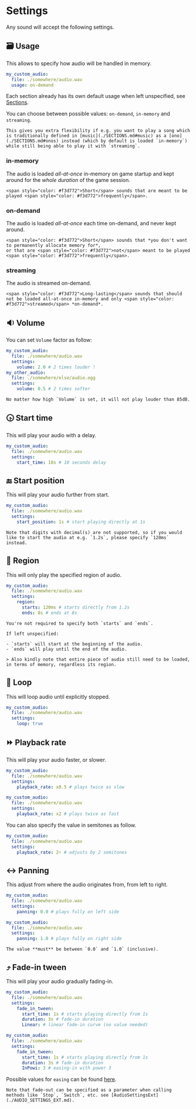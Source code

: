 # Settings

Any sound will accept the following settings.

## 🗃️ Usage

This allows to specify how audio will be handled in memory.

```yml
my_custom_audio:
  file: ./somewhere/audio.wav
  usage: on-demand
```

Each section already has its own default usage when left unspecified, see [Sections](./SECTIONS.md).

You can choose between possible values: `on-demand`, `in-memory` and `streaming`.

```admonish bulb title="Extra flexibility"
This gives you extra flexibility if e.g. you want to play a song which is traditionally defined in [music](./SECTIONS.md#music) as a [ono](./SECTIONS.md#onos) instead (which by default is loaded `in-memory`) while still being able to play it with `streaming`.
```

### in-memory

The audio is loaded *all-at-once* in-memory on game startup and kept around for the *whole duration* of the game session.

```admonish info title="Best used for"
<span style="color: #f3d772">Short</span> sounds that are meant to be played <span style="color: #f3d772">frequently</span>.
```

### on-demand

The audio is loaded *all-at-once* each time on-demand, and never kept around.
  
```admonish info title="Best used for"
<span style="color: #f3d772">Short</span> sounds that *you don't want to permanently allocate memory for*,  
or that are <span style="color: #f3d772">not</span> meant to be played <span style="color: #f3d772">frequently</span>.
```

### streaming

The audio is streamed on-demand.
  
```admonish info title="Best used for"
<span style="color: #f3d772">Long-lasting</span> sounds that should not be loaded all-at-once in-memory and only <span style="color: #f3d772">streamed</span> *on-demand*.
```

## 🔉 Volume

You can set `Volume` factor as follow:

```yml
my_custom_audio:
  file: ./somewhere/audio.wav
  settings:
    volume: 2.0 # 2 times louder !
my_other_audio:
  file: ./somewhere/else/audio.ogg
  settings:
    volume: 0.5 # 2 times softer
```

```admonish info
No matter how high `Volume` is set, it will not play louder than 85dB.
```

## 🕟 Start time

This will play your audio with a delay.

```yml
my_custom_audio:
  file: ./somewhere/audio.wav
  settings:
    start_time: 10s # 10 seconds delay
```

## 🔚 Start position

This will play your audio further from start.

```yml
my_custom_audio:
  file: ./somewhere/audio.wav
  settings:
    start_position: 1s # start playing directly at 1s
```

```admonish warning
Note that digits with decimal(s) are not supported, so if you would like to start the audio at e.g. `1.2s`, please specify `120ms` instead.
```

## 🍕 Region

This will only play the specified region of audio.

```yml
my_custom_audio:
  file: ./somewhere/audio.wav
  settings:
    region:
      starts: 120ms # starts directly from 1.2s
      ends: 8s # ends at 8s
```

```admonish hint
You're not required to specify both `starts` and `ends`.

If left unspecified:

- `starts` will start at the beginning of the audio.
- `ends` will play until the end of the audio.

> Also kindly note that entire piece of audio still need to be loaded, in terms of memory, regardless its region.
```

## 🔁 Loop

This will loop audio until explicitly stopped.

```yml
my_custom_audio:
  file: ./somewhere/audio.wav
  settings:
    loop: true
```

## ⏩ Playback rate

This will play your audio faster, or slower.

```yml
my_custom_audio:
  file: ./somewhere/audio.wav
  settings:
    playback_rate: x0.5 # plays twice as slow
```

```yml
my_custom_audio:
  file: ./somewhere/audio.wav
  settings:
    playback_rate: x2 # plays twice as fast
```

You can also specify the value in semitones as follow.

```yml
my_custom_audio:
  file: ./somewhere/audio.wav
  settings:
    playback_rate: 2♯ # adjusts by 2 semitones
```

## ↔️ Panning

This adjust from where the audio originates from, from left to right.

```yml
my_custom_audio:
  file: ./somewhere/audio.wav
  settings:
    panning: 0.0 # plays fully on left side
```

```yml
my_custom_audio:
  file: ./somewhere/audio.wav
  settings:
    panning: 1.0 # plays fully on right side
```

```admonish warning
The value **must** be between `0.0` and `1.0` (inclusive).
```

## ⤴️ Fade-in tween

This will play your audio gradually fading-in.

```yml
my_custom_audio:
  file: ./somewhere/audio.wav
  settings:
    fade_in_tween:
      start_time: 1s # starts playing directly from 1s
      duration: 3s # fade-in duration
      Linear: # linear fade-in curve (no value needed)
```

```yml
my_custom_audio:
  file: ./somewhere/audio.wav
  settings:
    fade_in_tween:
      start_time: 1s # starts playing directly from 1s
      duration: 3s # fade-in duration
      InPowi: 3 # easing-in with power 3
```

Possible values for `easing` can be found [here](https://docs.rs/kira/latest/kira/tween/enum.Easing.html).

```admonish hint
Note that fade-out can be specified as a parameter when calling methods like `Stop`, `Switch`, etc. see [AudioSettingsExt](./AUDIO_SETTINGS_EXT.md).
```
